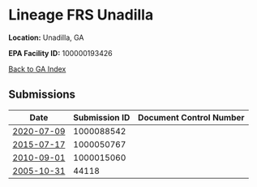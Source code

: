 # Lineage FRS Unadilla

**Location:** Unadilla, GA

**EPA Facility ID:** 100000193426

[Back to GA Index](../../index.md)

## Submissions

| Date | Submission ID | Document Control Number |
|------|--------------|-------------------------|
| [2020-07-09](submissions/1000088542.md) | 1000088542 |  |
| [2015-07-17](submissions/1000050767.md) | 1000050767 |  |
| [2010-09-01](submissions/1000015060.md) | 1000015060 |  |
| [2005-10-31](submissions/44118.md) | 44118 |  |
